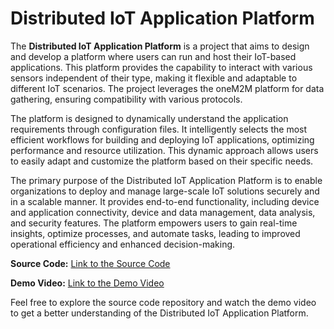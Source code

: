 # Distributed IoT Application Platform

The **Distributed IoT Application Platform** is a project that aims to design and develop a platform where users can run and host their IoT-based applications. This platform provides the capability to interact with various sensors independent of their type, making it flexible and adaptable to different IoT scenarios. The project leverages the oneM2M platform for data gathering, ensuring compatibility with various protocols.

The platform is designed to dynamically understand the application requirements through configuration files. It intelligently selects the most efficient workflows for building and deploying IoT applications, optimizing performance and resource utilization. This dynamic approach allows users to easily adapt and customize the platform based on their specific needs.

The primary purpose of the Distributed IoT Application Platform is to enable organizations to deploy and manage large-scale IoT solutions securely and in a scalable manner. It provides end-to-end functionality, including device and application connectivity, device and data management, data analysis, and security features. The platform empowers users to gain real-time insights, optimize processes, and automate tasks, leading to improved operational efficiency and enhanced decision-making.

**Source Code:** [Link to the Source Code](https://github.com/IASBrew/ias-iot-project)

**Demo Video:** [Link to the Demo Video]()

Feel free to explore the source code repository and watch the demo video to get a better understanding of the Distributed IoT Application Platform.
